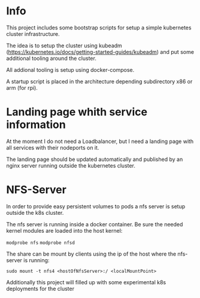 # Info

This project includes some bootstrap scripts for setup a simple kubernetes cluster infrastructure.

The idea is to setup the cluster using kubeadm (https://kubernetes.io/docs/getting-started-guides/kubeadm) and put some additional tooling around the cluster. 

All addional tooling is setup using docker-compose. 

A startup script is placed in the architecture depending subdirectory x86 or arm (for rpi).

# Landing page whith service information

At the moment I do not need a Loadbalancer, but I need a landing page with all services with their nodeports on it. 

The landing page should be updated automatically and published by an nginx server running outside the kubernetes cluster.

# NFS-Server

In order to provide easy persistent volumes to pods a nfs server is setup outside the k8s cluster.

The nfs server is running inside a docker container. Be sure the needed kernel modules are loaded into the host kernel:

```modprobe nfs```
```modprobe nfsd```


The share can be mount by clients using the ip of the host where the nfs-server is running:

```sudo mount -t nfs4 <hostOfNfsServer>:/ <localMountPoint>``` 




Additionally this project will filled up with some experimental k8s deployments for the cluster


